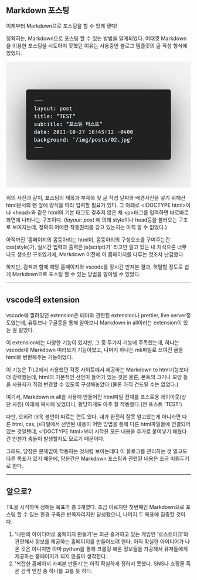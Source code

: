 ## **Markdown 포스팅**

이제부터 Markdown으로 포스팅을 할 수 있게 됐다!   

정확히는, Markdown으로 포스팅 할 수 있는 방법을 알게되었다. 여태껏 Markdown을 이용한 포스팅을 시도하지 못했던 이유는 사용중인 블로그 템플릿의 글 작성 형식에 있었다.

![image](../img/posts/code.png)

위의 사진과 같이, 포스팅의 제목과 부제목 및 글 작성 날짜와 배경사진을 넣기 위해선 html문서의 맨 앞에 양식을 따라 입력할 필요가 있다. 그 아래로 \<!DOCTYPE html\>이나 \<head\>와 같은 html의 기본 태그도 갖추지 않은 채 \<p\>태그를 입력하면 바로바로 화면에 나타나는 구조이다. (*layout: post* 에 의해 style이나 head등을 불러오는 구조로 보여지는데, 정확히 어떠한 작동원리를 갖고 있는지는 아직 알 수 없었다.)

아직까진 '홈페이지의 몸뚱아리는 html이, 몸뚱아리의 구성요소를 꾸며주는건 css(style)가, 실시간 입력과 출력은 js(script)가' 라고만 알고 있는 내 지식으론 너무나도 생소한 구조였기에, Markdown 이전에 이 홈페이지를 다루는 것조차 난감했다.

하지만, 검색과 함께 해당 홈페이지와 vscode를 장시간 만져본 결과, 허탈할 정도로 쉽게 Markdown으로 포스팅 할 수 있는 방법을 알아낼 수 있었다.

---

## **vscode의 extension**

vscode에 깔려있던 extension은 테마와 관련된 extension나 prettier, live server정도였는데, 유튜브나 구글등을 통해 알아보니 Markdown in all이라는 extension이 있는 걸 알았다.

이 extension에는 다양한 기능이 있지만, 그 중 두가지 기능에 주목했는데, 하나는 vscode내 Markdown 미리보기 기능이었고, 나머지 하나는 mk파일로 쓰여진 글을 html로 변환해주는 기능이었다.

이 기능은 TIL2에서 사용했던 각종 사이트에서 제공하는 Markdown to html기능보다 더 강력했는데, html의 기본적인 선언이 들어가 있는 것은 물론, 폰트의 크기나 모양 등을 사용자가 직접 변경할 수 있도록 구성해놓았다.(물론 아직 건드릴 수는 없었다.)

여기서, Markdown in all을 사용해 만들어진 html파일 전체를 포스트용 레이아웃(상단 사진) 아래에 복사해 넣었더니, 황당하게도 아주 잘 작동했다.(전 포스트 'TEST')

다만, 오히려 더욱 불안이 따르는 면도 있다. 내가 완전히 잘못 알고있는게 아니라면 다른 html, css, js파일에서 선언된 내용이 어떤 방법을 통해 다른 html파일들에 연결되어 있는 것일텐데, \<!DOCTYPE html\>부터 시작한 모든 내용을 추가로 붙여넣기 해뒀다간 언젠가 충돌이 발생할지도 모르기 때문이다.

그래도, 당장은 문제없이 작동하는 것처럼 보이는데다 이 블로그를 관리하는 것 말고도 다른 목표가 있기 때문에, 당분간은 Markdown 포스팅과 관련된 내용은 조금 미뤄두기로 한다.

---

## **앞으로?**

TIL을 시작하며 정해둔 목표가 총 3개였다. 조금 이르지만 첫번째인 Markdown으로 포스팅 할 수 있는 환경 구축은 반쪽자리지만 달성했으니, 나머지 두 목표에 집중할 것이다. 

1. '나만의 아이디어로 홈페이지 만들기'는 최근 즐겨하고 있는 게임인 '로스트아크'와 관련해서 정보를 제공하는 홈페이지를 만들어보려 한다. 아직 확실한 아이디어가 나온 것은 아니지만 아마 python을 통해 크롤링 해온 정보들을 가공해서 유저들에게 제공하는 홈페이지가 되지 않을까 생각한다.<br>
2. '복잡한 홈페이지 카피본 만들기'는 아직 확실하게 정하지 못했다. SNS나 쇼핑몰 혹은 검색 엔진 중 하나를 고를 듯 하다.

